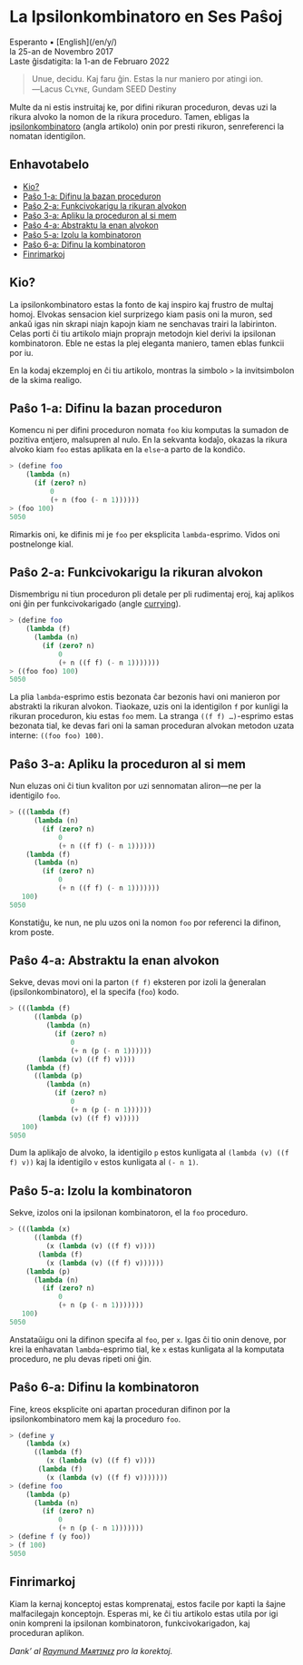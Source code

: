 La Ipsilonkombinatoro en Ses Paŝoj
==================================

<div class="center">Esperanto ▪ [English](/en/y/)</div>
<div class="center">la 25-an de Novembro 2017</div>
<div class="center">Laste ĝisdatigita: la 1-an de Februaro 2022</div>

>Unue, decidu. Kaj faru ĝin. Estas la nur maniero por atingi ion.<br>
>―Lacus Cʟʏɴᴇ, Gundam SEED Destiny

Multe da ni estis instruitaj ke, por difini rikuran proceduron, devas uzi la rikura alvoko la nomon
de la rikura proceduro. Tamen, ebligas la
[ipsilonkombinatoro](https://en.wikipedia.org/wiki/Fixed-point_combinator#Y_combinator) (angla
artikolo) onin por presti rikuron, senreferenci la nomatan identigilon.


<a name="et">Enhavotabelo</a>
-----------------------------

- [Kio?](#kio)
- [Paŝo 1-a: Difinu la bazan proceduron](#baza)
- [Paŝo 2-a: Funkcivokarigu la rikuran alvokon](#funkcivokarigi)
- [Paŝo 3-a: Apliku la proceduron al si mem](#mem)
- [Paŝo 4-a: Abstraktu la enan alvokon](#enan)
- [Paŝo 5-a: Izolu la kombinatoron](#izoli)
- [Paŝo 6-a: Difinu la kombinatoron](#difini)
- [Finrimarkoj](#finrimarkoj)


<a name="kio">Kio?</a>
----------------------

La ipsilonkombinatoro estas la fonto de kaj inspiro kaj frustro de multaj homoj. Elvokas sensacion
kiel surprizego kiam pasis oni la muron, sed ankaŭ igas nin skrapi niajn kapojn kiam ne senchavas
trairi la labirinton. Celas porti ĉi tiu artikolo miajn proprajn metodojn kiel derivi la ipsilonan
kombinatoron. Eble ne estas la plej eleganta maniero, tamen eblas funkcii por iu.

En la kodaj ekzemploj en ĉi tiu artikolo, montras la simbolo `>` la invitsimbolon de la skima
realigo.


<a name="baza">Paŝo 1-a: Difinu la bazan proceduron</a>
-------------------------------------------------------

Komencu ni per difini proceduron nomata `foo` kiu komputas la sumadon de pozitiva entjero, malsupren
al nulo. En la sekvanta kodaĵo, okazas la rikura alvoko kiam `foo` estas aplikata en la `else`-a
parto de la kondiĉo.

```scheme
> (define foo
    (lambda (n)
      (if (zero? n)
          0
          (+ n (foo (- n 1))))))
> (foo 100)
5050
```

Rimarkis oni, ke difinis mi je `foo` per eksplicita `lambda`-esprimo. Vidos oni postnelonge kial.


<a name="funkcivokarigi">Paŝo 2-a: Funkcivokarigu la rikuran alvokon</a>
------------------------------------------------------------------------

Dismembrigu ni tiun proceduron pli detale per pli rudimentaj eroj, kaj aplikos oni ĝin per
funkcivokarigado (angle [currying](https://en.wikipedia.org/wiki/Currying)).

```scheme
> (define foo
    (lambda (f)
      (lambda (n)
        (if (zero? n)
            0
            (+ n ((f f) (- n 1)))))))
> ((foo foo) 100)
5050
```

La plia `lambda`-esprimo estis bezonata ĉar bezonis havi oni manieron por abstrakti la rikuran
alvokon. Tiaokaze, uzis oni la identigilon `f` por kunligi la rikuran proceduron, kiu estas `foo`
mem. La stranga `((f f) …)`-esprimo estas bezonata tial, ke devas fari oni la saman proceduran
alvokan metodon uzata interne: `((foo foo) 100)`.


<a name="mem">Paŝo 3-a: Apliku la proceduron al si mem</a>
----------------------------------------------------------

Nun eluzas oni ĉi tiun kvaliton por uzi sennomatan aliron—ne per la identigilo `foo`.

```scheme
> (((lambda (f)
      (lambda (n)
        (if (zero? n)
            0
            (+ n ((f f) (- n 1))))))
    (lambda (f)
      (lambda (n)
        (if (zero? n)
            0
            (+ n ((f f) (- n 1)))))))
   100)
5050
```

Konstatiĝu, ke nun, ne plu uzos oni la nomon `foo` por referenci la difinon, krom poste.


<a name="enan">Paŝo 4-a: Abstraktu la enan alvokon</a>
------------------------------------------------------

Sekve, devas movi oni la parton `(f f)` eksteren por izoli la ĝeneralan (ipsilonkombinatoro), el la
specifa (`foo`) kodo.

```scheme
> (((lambda (f)
      ((lambda (p)
         (lambda (n)
           (if (zero? n)
               0
               (+ n (p (- n 1))))))
       (lambda (v) ((f f) v))))
    (lambda (f)
      ((lambda (p)
         (lambda (n)
           (if (zero? n)
               0
               (+ n (p (- n 1))))))
       (lambda (v) ((f f) v)))))
   100)
5050
```

Dum la aplikaĵo de alvoko, la identigilo `p` estos kunligata al `(lambda (v) ((f f) v))` kaj la
identigilo `v` estos kunligata al `(- n 1)`.



<a name="izoli">Paŝo 5-a: Izolu la kombinatoron</a>
---------------------------------------------------

Sekve, izolos oni la ipsilonan kombinatoron, el la `foo` proceduro.

```scheme
> (((lambda (x)
      ((lambda (f)
         (x (lambda (v) ((f f) v))))
       (lambda (f)
         (x (lambda (v) ((f f) v))))))
    (lambda (p)
      (lambda (n)
        (if (zero? n)
            0
            (+ n (p (- n 1)))))))
   100)
5050
```

Anstataŭigu oni la difinon specifa al `foo`, per `x`. Igas ĉi tio onin denove, por krei la enhavatan
`lambda`-esprimo tial, ke `x` estas kunligata al la komputata proceduro, ne plu devas ripeti oni
ĝin.



<a name="difini">Paŝo 6-a: Difinu la kombinatoron</a>
-----------------------------------------------------

Fine, kreos eksplicite oni apartan proceduran difinon por la ipsilonkombinatoro mem kaj la
proceduro `foo`.

```scheme
> (define y
    (lambda (x)
      ((lambda (f)
         (x (lambda (v) ((f f) v))))
       (lambda (f)
         (x (lambda (v) ((f f) v)))))))
> (define foo
    (lambda (p)
      (lambda (n)
        (if (zero? n)
            0
            (+ n (p (- n 1)))))))
> (define f (y foo))
> (f 100)
5050
```


<a name="finrimarkoj">Finrimarkoj</a>
-------------------------------------

Kiam la kernaj konceptoj estas komprenataj, estos facile por kapti la ŝajne malfacilegajn
konceptojn. Esperas mi, ke ĉi tiu artikolo estas utila por igi onin kompreni la ipsilonan
kombinatoron, funkcivokarigadon, kaj proceduran aplikon.

_Dank’ al [Raymund Mᴀʀᴛɪɴᴇᴢ](https://zhaqenl.github.io) pro la korektoj._
